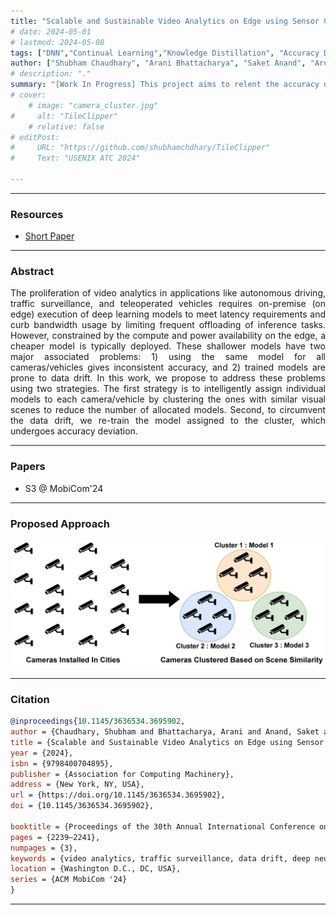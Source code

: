 ```yaml
---
title: "Scalable and Sustainable Video Analytics on Edge using Sensor Clustering" 
# date: 2024-05-01
# lastmod: 2024-05-08
tags: ["DNN","Continual Learning","Knowledge Distillation", "Accuracy Drift"]
author: ["Shubham Chaudhary", "Arani Bhattacharya", "Saket Anand", "Aruna Balasubramanian"]
# description: "." 
summary: "[Work In Progress] This project aims to relent the accuracy drift problem in compressed DNNs emplyed on edge by utilizing continual learning paradigm." 
# cover:
    # image: "camera_cluster.jpg"
#     alt: "TileClipper"
    # relative: false
# editPost:
#     URL: "https://github.com/shubhamchdhary/TileClipper"
#     Text: "USENIX ATC 2024"

---
```


---

### Resources

+ [Short Paper](https://dl.acm.org/doi/10.1145/3636534.3695902)
<!-- + [Code](https://github.com/shubhamchdhary/TileClipper) -->

---

### Abstract

<p align="justify"> The proliferation of video analytics in applications like autonomous driving, traffic surveillance, and teleoperated vehicles requires on-premise (on edge) execution of deep learning models to meet latency requirements and curb bandwidth usage by limiting frequent offloading of inference tasks. However, constrained by the compute and power availability on the edge, a cheaper model is typically deployed. These shallower models have two major associated problems: 1) using the same model for all cameras/vehicles gives inconsistent accuracy, and 2) trained models are prone to data drift.
In this work, we propose to address these problems using two strategies. The first strategy is to intelligently assign individual models to each camera/vehicle by clustering the ones with similar visual scenes to reduce the number of allocated models. Second, to circumvent the data drift, we re-train the model assigned to the cluster, which undergoes accuracy deviation.</p>

---

### Papers
* S3 @ MobiCom'24

---

### Proposed Approach
![](camera_cluster.jpg)

---

### Citation

```BibTeX
@inproceedings{10.1145/3636534.3695902,
author = {Chaudhary, Shubham and Bhattacharya, Arani and Anand, Saket and Balasubramanian, Aruna},
title = {Scalable and Sustainable Video Analytics on Edge using Sensor Clustering},
year = {2024},
isbn = {9798400704895},
publisher = {Association for Computing Machinery},
address = {New York, NY, USA},
url = {https://doi.org/10.1145/3636534.3695902},
doi = {10.1145/3636534.3695902},

booktitle = {Proceedings of the 30th Annual International Conference on Mobile Computing and Networking},
pages = {2239–2241},
numpages = {3},
keywords = {video analytics, traffic surveillance, data drift, deep neural networks},
location = {Washington D.C., DC, USA},
series = {ACM MobiCom '24}
}
```

---
